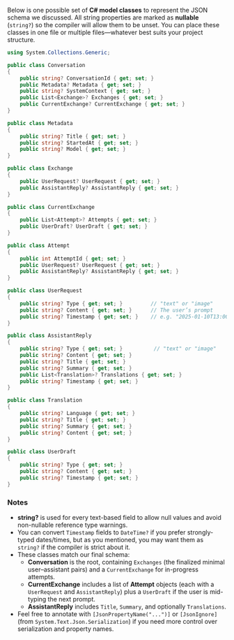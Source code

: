 ﻿<!--
UTC: 2025-01-10T03:23:38.4191302Z
-->

Below is one possible set of **C# model classes** to represent the JSON schema we discussed. All string properties are marked as **nullable** (`string?`) so the compiler will allow them to be unset. You can place these classes in one file or multiple files—whatever best suits your project structure.

```csharp
using System.Collections.Generic;

public class Conversation
{
    public string? ConversationId { get; set; }
    public Metadata? Metadata { get; set; }
    public string? SystemContext { get; set; }
    public List<Exchange>? Exchanges { get; set; }
    public CurrentExchange? CurrentExchange { get; set; }
}

public class Metadata
{
    public string? Title { get; set; }
    public string? StartedAt { get; set; }
    public string? Model { get; set; }
}

public class Exchange
{
    public UserRequest? UserRequest { get; set; }
    public AssistantReply? AssistantReply { get; set; }
}

public class CurrentExchange
{
    public List<Attempt>? Attempts { get; set; }
    public UserDraft? UserDraft { get; set; }
}

public class Attempt
{
    public int AttemptId { get; set; }
    public UserRequest? UserRequest { get; set; }
    public AssistantReply? AssistantReply { get; set; }
}

public class UserRequest
{
    public string? Type { get; set; }         // "text" or "image"
    public string? Content { get; set; }      // The user’s prompt
    public string? Timestamp { get; set; }    // e.g. "2025-01-10T13:00:00Z"
}

public class AssistantReply
{
    public string? Type { get; set; }          // "text" or "image"
    public string? Content { get; set; }
    public string? Title { get; set; }
    public string? Summary { get; set; }
    public List<Translation>? Translations { get; set; }
    public string? Timestamp { get; set; }
}

public class Translation
{
    public string? Language { get; set; }
    public string? Title { get; set; }
    public string? Summary { get; set; }
    public string? Content { get; set; }
}

public class UserDraft
{
    public string? Type { get; set; }
    public string? Content { get; set; }
    public string? Timestamp { get; set; }
}
```

### Notes

- **string?** is used for every text-based field to allow null values and avoid non-nullable reference type warnings.
- You can convert `Timestamp` fields to `DateTime?` if you prefer strongly-typed dates/times, but as you mentioned, you may want them as `string?` if the compiler is strict about it.
- These classes match our final schema:
  - **Conversation** is the root, containing `Exchanges` (the finalized minimal user–assistant pairs) and a `CurrentExchange` for in-progress attempts.
  - **CurrentExchange** includes a list of **Attempt** objects (each with a `UserRequest` and `AssistantReply`) plus a `UserDraft` if the user is mid-typing the next prompt.
  - **AssistantReply** includes `Title`, `Summary`, and optionally `Translations`.
- Feel free to annotate with `[JsonPropertyName("...")]` or `[JsonIgnore]` (from `System.Text.Json.Serialization`) if you need more control over serialization and property names.
